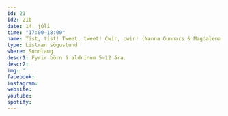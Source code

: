 ```yaml
---
id: 21
id2: 21b
date: 14. júlí
time: "17:00–18:00"
name: Tíst, tíst! Tweet, tweet! Cwir, cwir! (Nanna Gunnars & Magdalena Tworek)
type: Listræn sögustund
where: Sundlaug
descr1: Fyrir börn á aldrinum 5–12 ára.
descr2: 
img: ''
facebook: 
instagram:  
website:
youtube: 
spotify:
---
```

